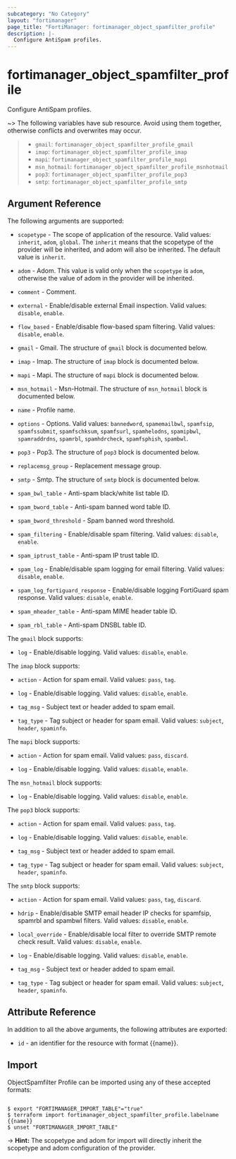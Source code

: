 ```yaml
---
subcategory: "No Category"
layout: "fortimanager"
page_title: "FortiManager: fortimanager_object_spamfilter_profile"
description: |-
  Configure AntiSpam profiles.
---
```


# fortimanager_object_spamfilter_profile
Configure AntiSpam profiles.

~> The following variables have sub resource. Avoid using them together, otherwise conflicts and overwrites may occur.
>- `gmail`: `fortimanager_object_spamfilter_profile_gmail`
>- `imap`: `fortimanager_object_spamfilter_profile_imap`
>- `mapi`: `fortimanager_object_spamfilter_profile_mapi`
>- `msn_hotmail`: `fortimanager_object_spamfilter_profile_msnhotmail`
>- `pop3`: `fortimanager_object_spamfilter_profile_pop3`
>- `smtp`: `fortimanager_object_spamfilter_profile_smtp`



## Argument Reference


The following arguments are supported:

* `scopetype` - The scope of application of the resource. Valid values: `inherit`, `adom`, `global`. The `inherit` means that the scopetype of the provider will be inherited, and adom will also be inherited. The default value is `inherit`.
* `adom` - Adom. This value is valid only when the `scopetype` is `adom`, otherwise the value of adom in the provider will be inherited.

* `comment` - Comment.
* `external` - Enable/disable external Email inspection. Valid values: `disable`, `enable`.

* `flow_based` - Enable/disable flow-based spam filtering. Valid values: `disable`, `enable`.

* `gmail` - Gmail. The structure of `gmail` block is documented below.
* `imap` - Imap. The structure of `imap` block is documented below.
* `mapi` - Mapi. The structure of `mapi` block is documented below.
* `msn_hotmail` - Msn-Hotmail. The structure of `msn_hotmail` block is documented below.
* `name` - Profile name.
* `options` - Options. Valid values: `bannedword`, `spamemailbwl`, `spamfsip`, `spamfssubmit`, `spamfschksum`, `spamfsurl`, `spamhelodns`, `spamipbwl`, `spamraddrdns`, `spamrbl`, `spamhdrcheck`, `spamfsphish`, `spambwl`.

* `pop3` - Pop3. The structure of `pop3` block is documented below.
* `replacemsg_group` - Replacement message group.
* `smtp` - Smtp. The structure of `smtp` block is documented below.
* `spam_bwl_table` - Anti-spam black/white list table ID.
* `spam_bword_table` - Anti-spam banned word table ID.
* `spam_bword_threshold` - Spam banned word threshold.
* `spam_filtering` - Enable/disable spam filtering. Valid values: `disable`, `enable`.

* `spam_iptrust_table` - Anti-spam IP trust table ID.
* `spam_log` - Enable/disable spam logging for email filtering. Valid values: `disable`, `enable`.

* `spam_log_fortiguard_response` - Enable/disable logging FortiGuard spam response. Valid values: `disable`, `enable`.

* `spam_mheader_table` - Anti-spam MIME header table ID.
* `spam_rbl_table` - Anti-spam DNSBL table ID.

The `gmail` block supports:

* `log` - Enable/disable logging. Valid values: `disable`, `enable`.


The `imap` block supports:

* `action` - Action for spam email. Valid values: `pass`, `tag`.

* `log` - Enable/disable logging. Valid values: `disable`, `enable`.

* `tag_msg` - Subject text or header added to spam email.
* `tag_type` - Tag subject or header for spam email. Valid values: `subject`, `header`, `spaminfo`.


The `mapi` block supports:

* `action` - Action for spam email. Valid values: `pass`, `discard`.

* `log` - Enable/disable logging. Valid values: `disable`, `enable`.


The `msn_hotmail` block supports:

* `log` - Enable/disable logging. Valid values: `disable`, `enable`.


The `pop3` block supports:

* `action` - Action for spam email. Valid values: `pass`, `tag`.

* `log` - Enable/disable logging. Valid values: `disable`, `enable`.

* `tag_msg` - Subject text or header added to spam email.
* `tag_type` - Tag subject or header for spam email. Valid values: `subject`, `header`, `spaminfo`.


The `smtp` block supports:

* `action` - Action for spam email. Valid values: `pass`, `tag`, `discard`.

* `hdrip` - Enable/disable SMTP email header IP checks for spamfsip, spamrbl and spambwl filters. Valid values: `disable`, `enable`.

* `local_override` - Enable/disable local filter to override SMTP remote check result. Valid values: `disable`, `enable`.

* `log` - Enable/disable logging. Valid values: `disable`, `enable`.

* `tag_msg` - Subject text or header added to spam email.
* `tag_type` - Tag subject or header for spam email. Valid values: `subject`, `header`, `spaminfo`.



## Attribute Reference

In addition to all the above arguments, the following attributes are exported:
* `id` - an identifier for the resource with format {{name}}.

## Import

ObjectSpamfilter Profile can be imported using any of these accepted formats:
```

$ export "FORTIMANAGER_IMPORT_TABLE"="true"
$ terraform import fortimanager_object_spamfilter_profile.labelname {{name}}
$ unset "FORTIMANAGER_IMPORT_TABLE"
```
-> **Hint:** The scopetype and adom for import will directly inherit the scopetype and adom configuration of the provider.
